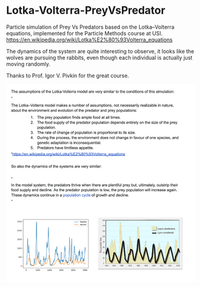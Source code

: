 # Lotka-Volterra-PreyVsPredator

Particle simulation of Prey Vs Predators based on the Lotka–Volterra equations, implemented for the Particle Methods course at USI.
https://en.wikipedia.org/wiki/Lotka%E2%80%93Volterra_equations

The dynamics of the system are quite interesting to observe, it looks like the wolves are pursuing the rabbits, even though each individual is actually just moving randomly.

Thanks to Prof. Igor V. Pivkin for the great course.

![WolfRabbit0](/WolfRabbit0.png)
